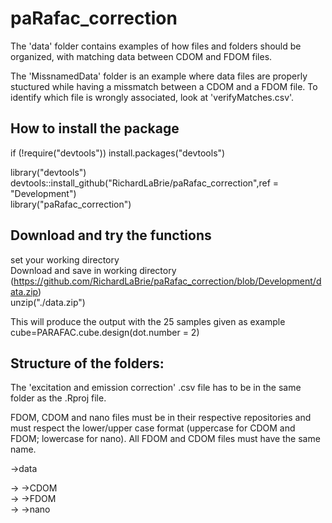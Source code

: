 # paRafac_correction
The 'data' folder contains examples of how files and folders should be organized, with matching data between CDOM and FDOM files.

The 'MissnamedData' folder is an example where data files are properly stuctured while having a missmatch between a CDOM and a FDOM file. To identify which file is wrongly associated, look at 'verifyMatches.csv'.

## How to install the package
if (!require("devtools")) install.packages("devtools")

library("devtools")  
devtools::install_github("RichardLaBrie/paRafac_correction",ref = "Development")  
library("paRafac_correction")  

## Download and try the functions  
set your working directory  
Download and save in working directory (https://github.com/RichardLaBrie/paRafac_correction/blob/Development/data.zip)  
unzip("./data.zip")  

This will produce the output with the 25 samples given as example  
cube=PARAFAC.cube.design(dot.number = 2)

## Structure of the folders:
The 'excitation and emission correction' .csv file has to be in the same folder as the .Rproj file.

FDOM, CDOM and nano files must be in their respective repositories and must respect the lower/upper case format (uppercase for CDOM and FDOM; lowercase for nano). All FDOM and CDOM files must have the same name.

->data

-> ->CDOM  
-> ->FDOM  
-> ->nano
